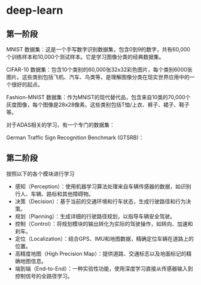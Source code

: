 # deep-learn

## 第一阶段

MNIST 数据集：这是一个手写数字识别数据集，包含0到9的数字，共有60,000个训练样本和10,000个测试样本。它是学习图像分类的经典数据集。

CIFAR-10 数据集：包含10个类别的60,000张32x32彩色图片，每个类别6000张图片。这些类别包括飞机、汽车、鸟类等，是理解图像分类在现实世界应用中的一个很好的起点。

Fashion-MNIST 数据集：作为MNIST的现代替代品，包含来自10类的70,000个灰度图像，每个图像是28x28像素。这些类别包括T恤/上衣、裤子、裙子、鞋子等。

对于ADAS相关的学习，有一个专门的数据集：

German Traffic Sign Recognition Benchmark (GTSRB)：

## 第二阶段

按照以下的各个模块进行学习

+ 感知（Perception）：使用机器学习算法处理来自车辆传感器的数据，如识别行人、车辆、路标和其他障碍物。
+ 决策（Decision）：基于当前的交通环境和行车状态，生成行驶路径和行为决策。
+ 规划（Planning）：生成详细的行驶路径规划，以指导车辆安全驾驶。
+ 控制（Control）：将规划模块的输出转化为实际的驾驶操作，如转向、加速和刹车。
+ 定位（Localization）：结合GPS、IMU和地图数据，精确定位车辆在道路上的位置。
+ 高精度地图（High Precision Map）：提供道路、交通标志以及地面标记的精确地图信息。
+ 端到端（End-to-End）：一种实验性功能，使用深度学习直接从传感器输入到控制信号的全路径学习。

